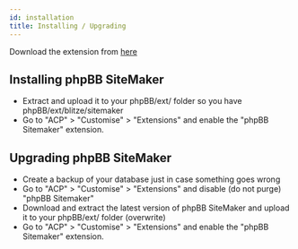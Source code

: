 ```yaml
---
id: installation
title: Installing / Upgrading
---
```


Download the extension from [here](https://www.phpbb.com/customise/db/extension/phpbb_sitemaker_2/)

## Installing phpBB SiteMaker
* Extract and upload it to your phpBB/ext/ folder so you have phpBB/ext/blitze/sitemaker
* Go to "ACP" > "Customise" > "Extensions" and enable the "phpBB Sitemaker" extension.

## Upgrading phpBB SiteMaker
* Create a backup of your database just in case something goes wrong
* Go to "ACP" > "Customise" > "Extensions" and disable (do not purge) "phpBB Sitemaker"
* Download and extract the latest version of phpBB SiteMaker and upload it to your phpBB/ext/ folder (overwrite)
* Go to "ACP" > "Customise" > "Extensions" and enable the "phpBB Sitemaker" extension.
